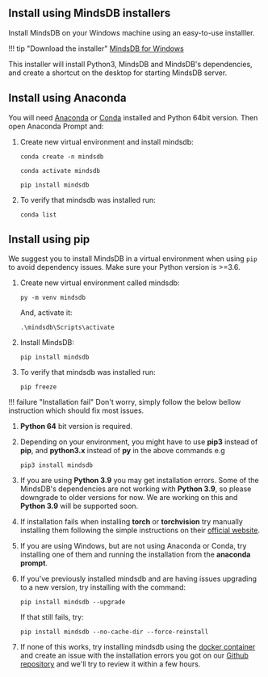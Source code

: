 
## Install using MindsDB installers

Install MindsDB on your Windows machine using an easy-to-use installler.

!!! tip "Download the installer"
    [MindsDB for Windows](https://mindsdb-installer.s3-us-west-2.amazonaws.com/mindsdb-installer/windows/MindsDB-Latest.exe)

This installer will install Python3, MindsDB and MindsDB's dependencies, and create a shortcut on the desktop for starting MindsDB server.

## Install using Anaconda

You will need [Anaconda](https://www.anaconda.com/products/individual) or [Conda](https://conda.io/projects/conda/en/latest/index.html) installed and Python 64bit version. Then open Anaconda Prompt and:

1. Create new virtual environment and install mindsdb:

    ```
    conda create -n mindsdb
    ```

    ```
    conda activate mindsdb
    ```

    ```
    pip install mindsdb
    ```

2. To verify that mindsdb was installed run:

    ```
    conda list
    ```

## Install using pip

We suggest you to install MindsDB in a virtual environment when using `pip` to avoid dependency issues. Make sure your Python version is >=3.6.

1. Create new virtual environment called mindsdb:

    ```
    py -m venv mindsdb
    ```

    And, activate it:

    ```
    .\mindsdb\Scripts\activate
    ```

2. Install MindsDB:

    ```
    pip install mindsdb
    ```

3. To verify that mindsdb was installed run:

    ```
    pip freeze
    ```

!!! failure "Installation fail"
    Don't worry, simply follow the below bellow instruction which should fix most issues.

1. **Python 64** bit version is required. 


2. Depending on your environment, you might have to use **pip3** instead of **pip**, and **python3.x** instead of **py** in the above commands e.g

    ```
    pip3 install mindsdb
    ```

3. If you are using **Python 3.9** you may get installation errors. Some of the MindsDB's dependencies are not working with **Python 3.9**, so please downgrade to older versions for now. We are working on this and **Python 3.9** will be supported soon.

4. If installation fails when installing **torch** or **torchvision** try manually installing them following the simple instructions on their [official website](https://pytorch.org/get-started/locally/).

5. If you are using Windows, but are not using Anaconda or Conda, try installing one of them and running the installation from the **anaconda prompt**.

6. If you've previously installed mindsdb and are having issues upgrading to a new version, try installing with the command: 

    `pip install mindsdb --upgrade`

    If that still fails, try: 

    `pip install mindsdb --no-cache-dir --force-reinstall`

7. If none of this works, try installing mindsdb using the [docker container]() and create an issue with the installation errors you got on our  [Github repository](https://github.com/mindsdb/mindsdb/issues) and we'll try to review it within a few hours.